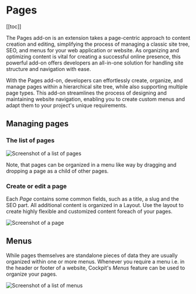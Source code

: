 # Pages

[[toc]]

The Pages add-on is an extension takes a page-centric approach to content creation and editing,  simplifying the process of managing a classic site tree, SEO, and menus for your web application or website. As organizing and optimizing content is vital for creating a successful online presence, this powerful add-on offers developers an all-in-one solution for handling site structure and navigation with ease.

With the Pages add-on, developers can effortlessly create, organize, and manage pages within a hierarchical site tree, while also supporting multiple page types. This add-on streamlines the process of designing and maintaining website navigation, enabling you to create custom menus and adapt them to your project's unique requirements.


## Managing pages

### The list of pages

![Screenshot of a list of pages](./pages-list.png)

Note, that pages can be organized in a menu like way by dragging and dropping a page as a child of other pages.

### Create or edit a page

Each *Page* contains some common fields, such as a title, a slug and the SEO part. All additional content is organized in a Layout. Use the layout to create highly flexible and customized content foreach of your pages.

![Screenshot of a page](./pages-create.png)

## Menus

While pages themselves are standalone pieces of data they are usually organized within one or more menus. Whenever you require a menu i.e. in the header or footer of a website, Cockpit's *Menus* feature can be used to organize your pages.

![Screenshot of a list of menus](./menus-list.png)
